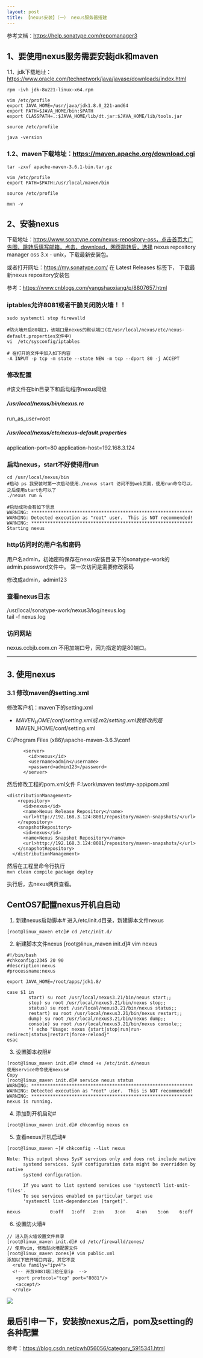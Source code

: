 ```yaml
---
layout: post
title: 【nexus安装】（一） nexus服务器搭建
---
```


参考文档：https://help.sonatype.com/repomanager3

## 1、要使用nexus服务需要安装jdk和maven

1.1、jdk下载地址：https://www.oracle.com/technetwork/java/javase/downloads/index.html

```
rpm -ivh jdk-8u221-linux-x64.rpm

vim /etc/profile
export JAVA_HOME=/usr/java/jdk1.8.0_221-amd64
export PATH=$JAVA_HOME/bin:$PATH
export CLASSPATH=.:$JAVA_HOME/lib/dt.jar:$JAVA_HOME/lib/tools.jar 

source /etc/profile

java -version
```

### 1.2、maven下载地址：https://maven.apache.org/download.cgi

```
tar -zxvf apache-maven-3.6.1-bin.tar.gz

vim /etc/profile
export PATH=$PATH:/usr/local/maven/bin

source /etc/profile

mvn -v
```

## 2、安装nexus

下载地址：https://www.sonatype.com/nexus-repository-oss，点击首页大广告图，跳转后填写邮箱，点击，download，网页跳转后，选择 nexus repository manager oss 3.x - unix，下载最新安装包。

或者打开网址：https://my.sonatype.com/ 在 Latest Releases 标签下， 下载最新nexus repository安装包

参考：https://www.cnblogs.com/yangshaoxiang/p/8807657.html

### iptables允许8081或者干脆关闭防火墙！！
```
sudo systemctl stop firewalld
```

```
#防火墙开启80端口，该端口是nexus的默认端口(在/usr/local/nexus/etc/nexus-default.properties文件中)
vi  /etc/sysconfig/iptables

# 在打开的文件中加入如下内容
-A INPUT -p tcp -m state --state NEW -m tcp --dport 80 -j ACCEPT
```

### 修改配置
#该文件在bin目录下和启动程序nexus同级
##### /usr/local/nexus/bin/nexus.rc
run_as_user=root

##### /usr/local/nexus/etc/nexus-default.properties
application-port=80
application-host=192.168.3.124

### 启动nexus，start不好使得用run


```
cd /usr/local/nexus/bin
#启动 ps 我安装时第一次启动使用./nexus start 访问不到web页面，使用run命令可以，之后使用start也可以了
./nexus run &

#启动成功会有如下信息
WARNING: ************************************************************
WARNING: Detected execution as "root" user.  This is NOT recommended!
WARNING: ************************************************************
Starting nexus
```

### http访问时的用户名和密码
用户名admin，初始密码保存在nexus安装目录下的sonatype-work的admin.password文件中。
第一次访问是需要修改密码

修改成admin，admin123


###  查看nexus日志
/usr/local/sonatype-work/nexus3/log/nexus.log  
tail -f nexus.log

### 访问网站
nexus.ccbjb.com.cn 不用加端口号，因为指定的是80端口。


---

## 3. 使用nexus

### 3.1 修改maven的setting.xml
修改客户机：maven下的setting.xml
- $MAVEN_HOME/conf/setting.xml或.m2/setting.xml
我修改的是$MAVEN_HOME/conf/setting.xml

C:\Program Files (x86)\apache-maven-3.6.3\conf
```
      <server>
        <id>nexus</id>
        <username>admin</username>
        <password>admin123</password>
      </server>
```
然后修改工程的pom.xml文件
F:\work\maven test\my-app\pom.xml
```
<distributionManagement>
    <repository>
      <id>nexus</id>
      <name>Nexus Release Repository</name>
      <url>http://192.168.3.124:8081/repository/maven-snapshots/</url>
    </repository>
    <snapshotRepository>
      <id>nexus</id>
      <name>Nexus Snapshot Repository</name>
      <url>http://192.168.3.124:8081/repository/maven-snapshots/</url>
    </snapshotRepository>
  </distributionManagement>
  ```
然后在工程里命令行执行  
`mvn clean compile package deploy`

执行后，去nexus网页查看。

## CentOS7配置nexus开机自启动
1. 新建nexus启动脚本#
进入/etc/init.d目录，新建脚本文件nexus
```
[root@linux_maven etc]# cd /etc/init.d/
```

2. 新建脚本文件nexus
[root@linux_maven init.d]# vim nexus
``` 
#!/bin/bash
#chkconfig:2345 20 90
#description:nexus
#processname:nexus
 
export JAVA_HOME=/root/apps/jdk1.8/
 
case $1 in
        start) su root /usr/local/nexus3.21/bin/nexus start;;
        stop) su root /usr/local/nexus3.21/bin/nexus stop;;
        status) su root /usr/local/nexus3.21/bin/nexus status;;
        restart) su root /usr/local/nexus3.21/bin/nexus restart;;
        dump) su root /usr/local/nexus3.21/bin/nexus dump;;
        console) su root /usr/local/nexus3.21/bin/nexus console;;
        *) echo "Usage: nexus {start|stop|run|run-redirect|status|restart|force-reload}"
esac
```

3. 设置脚本权限#
```
[root@linux_maven init.d]# chmod +x /etc/init.d/nexus 
使用service命令使用nexus#
Copy 
[root@linux_maven init.d]# service nexus status
WARNING: ************************************************************
WARNING: Detected execution as "root" user.  This is NOT recommended!
WARNING: ************************************************************
nexus is running.
```

4. 添加到开机启动#
```
[root@linux_maven init.d]# chkconfig nexus on
```

5. 查看nexus开机启动#
```
[root@linux_maven ~]# chkconfig --list nexus
 
Note: This output shows SysV services only and does not include native
      systemd services. SysV configuration data might be overridden by native
      systemd configuration.
 
      If you want to list systemd services use 'systemctl list-unit-files'.
      To see services enabled on particular target use
      'systemctl list-dependencies [target]'.
 
nexus           0:off   1:off   2:on    3:on    4:on    5:on    6:off
```

6. 设置防火墙#
```
// 进入防火墙设置文件目录
[root@linux_maven init.d]# cd /etc/firewalld/zones/
// 使用vim, 修改防火墙配置文件
[root@linux_maven zones]# vim public.xml
添加以下放开端口内容, 其它不变
  <rule family="ipv4">
  <!-- 开放8081端口给任意ip  -->
　　<port protocol="tcp" port="8081"/>
　　<accept/>
  </rule>
```
![](https://img2020.cnblogs.com/blog/1176089/202004/1176089-20200408055215908-1985164690.png)



## 最后引申一下，安装按nexus之后，pom及setting的各种配置
参考：https://blog.csdn.net/cwh056056/category_5915341.html
